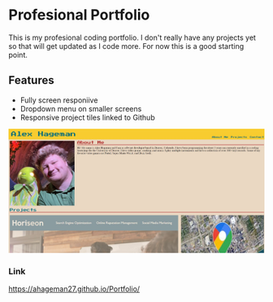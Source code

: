 # Profesional Portfolio
This is my profesional coding portfolio. I don't really have any projects yet so that will get updated as I code more. For now this is a good starting point.
## Features
* Fully screen responiive
* Dropdown menu on smaller screens
* Responsive project tiles linked to Github

![Portfolio Demo](./assets/images/screenshot.jpg)

### Link
https://ahageman27.github.io/Portfolio/

